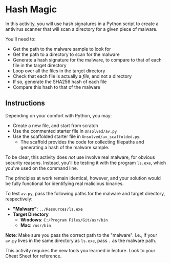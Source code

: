 # Hash Magic

In this activity, you will use hash signatures in a Python script to create a antivirus scanner that will scan a directory for a given piece of malware.

You'll need to:
- Get the path to the malware sample to look for
- Get the path to a directory to scan for the malware
- Generate a hash signature for the malware, to compare to that of each file in the target directory
- Loop over all the files in the target directory
- Check that each file is actually a _file_, and not a directory 
- If so, generate the SHA256 hash of each file
- Compare this hash to that of the malware

## Instructions

Depending on your comfort with Python, you may:
- Create a new file, and start from scratch
- Use the commented starter file in `Unsolved/av.py`
- Use the scaffolded starter file in `Unsolved/av_scaffolded.py`.
  - The scaffold provides the code for collecting filepaths and generating a hash of the malware sample.

To be clear, this activity does _not_ use involve real malware, for obvious security reasons. Instead, you'll be testing it with the program `ls.exe`, which you've used on the command line. 

The principles at work remain identical, however, and your solution would be fully functional for identifying real malicious binaries.

To test `av.py`, pass the following paths for the malware and target directory, respectively:
- **"Malware"**: `../Resources/ls.exe`
- **Target Directory**
  - **Windows**: `C:/Program Files/Git/usr/bin`
  - **Mac**: `/usr/bin`

**Note**: Make sure you pass the correct path to the "malware". I.e., if your `av.py` lives in the same directory as `ls.exe`, pass `.` as the malware path.

This activity requires the new tools you learned in lecture. Look to your Cheat Sheet for reference.
